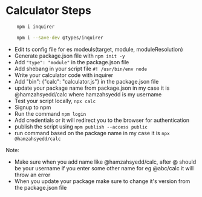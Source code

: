 # Calculator Steps

```bash
    npm i inquirer

    npm i --save-dev @types/inquirer
```

- Edit ts config file for es modeuls(target, module, moduleResolution)
- Generate package.json file with `npm init -y`
- Add `"type": "module"` in the package.json file
- Add shebang in your script file `#! /usr/bin/env node`
- Write your calculator code with inquirer
- Add "bin": {"calc": "calculator.js"} in the package.json file
- update your package name from package.json in my case it is @hamzahsyedd/calc where hamzahsyedd is my username
- Test your script locally, `npx calc`
- Signup to npm
- Run the command `npm login`
- Add credentials or it will redirect you to the browser for authentication
- publish the script using `npm publish --access public`
- run command based on the package name in my case it is `npx @hamzahsyedd/calc`

Note:

- Make sure when you add name like @hamzahsyedd/calc, after @ should be your username
  if you enter some other name for eg @abc/calc it will throw an error
- When you update your package make sure to change it's version from the package.json file
````
